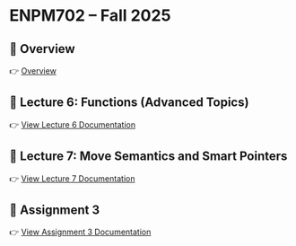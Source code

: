 # ENPM702 – Fall 2025

## 📘 Overview


👉 [Overview](https://enpm702-fall-2025.readthedocs.io/en/latest/overview.html)



## 📘 Lecture 6: Functions (Advanced Topics)


👉 [View Lecture 6 Documentation](https://enpm702-fall-2025.readthedocs.io/en/latest/lecture6/lecture6.html)

## 📘 Lecture 7: Move Semantics and Smart Pointers


👉 [View Lecture 7 Documentation](https://enpm702-fall-2025.readthedocs.io/en/latest/lecture7/lecture7.html)

## 📘 Assignment 3


👉 [View Assignment 3 Documentation](https://enpm702-fall-2025.readthedocs.io/en/latest/assignments/rwaIII.html)

<!-- ---

## 📂 Contents

- `docs/source/` – Sphinx source files (`.rst`, `conf.py`, `_static`, `_templates`, etc.)
- `docs/_build/` – Generated HTML output (ignored in Git)
- `lecture6/` – Lecture-specific notes, exercises, and examples

---

## ⚙️ Build Locally

To build the docs locally:

```bash
# From the project root
pip install -r requirements.txt
sphinx-build -b html docs/source docs/_build/html -->
